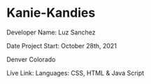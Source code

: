 # Kanie-Kandies

Developer Name: Luz Sanchez

Date Project Start: October 28th, 2021

Denver Colorado

Live Link: 
Languages: CSS, HTML & Java Script
